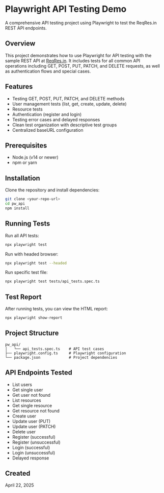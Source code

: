 # Playwright API Testing Demo

A comprehensive API testing project using Playwright to test the ReqRes.in REST API endpoints.

## Overview

This project demonstrates how to use Playwright for API testing with the sample REST API at [ReqRes.in](https://reqres.in). It includes tests for all common API operations including GET, POST, PUT, PATCH, and DELETE requests, as well as authentication flows and special cases.

## Features

- Testing GET, POST, PUT, PATCH, and DELETE methods
- User management tests (list, get, create, update, delete)
- Resource tests
- Authentication (register and login)
- Testing error cases and delayed responses
- Clean test organization with descriptive test groups
- Centralized baseURL configuration

## Prerequisites

- Node.js (v14 or newer)
- npm or yarn

## Installation

Clone the repository and install dependencies:

```bash
git clone <your-repo-url>
cd pw_api
npm install
```

## Running Tests

Run all API tests:

```bash
npx playwright test
```

Run with headed browser:

```bash
npx playwright test --headed
```

Run specific test file:

```bash
npx playwright test tests/api_tests.spec.ts
```

## Test Report

After running tests, you can view the HTML report:

```bash
npx playwright show-report
```

## Project Structure

```
pw_api/
│   └── api_tests.spec.ts    # API test cases
├── playwright.config.ts     # Playwright configuration
└── package.json             # Project dependencies
```

## API Endpoints Tested

- List users
- Get single user
- Get user not found
- List resources
- Get single resource
- Get resource not found
- Create user
- Update user (PUT)
- Update user (PATCH)
- Delete user
- Register (successful)
- Register (unsuccessful)
- Login (successful)
- Login (unsuccessful)
- Delayed response

## Created

April 22, 2025
